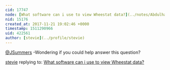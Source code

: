 ```yaml
---
cid: 17747
node: [What software can i use to view Wheestat data?](../notes/Abdulhakeem0801/11-12-2017/please-tell-me)
nid: 15176
created_at: 2017-11-21 19:02:46 +0000
timestamp: 1511290966
uid: 422561
author: [stevie](../profile/stevie)
---
```


 [@JSummers](/profile/JSummers) -Wondering if you could help answer this question?

[stevie](../profile/stevie) replying to: [What software can i use to view Wheestat data?](../notes/Abdulhakeem0801/11-12-2017/please-tell-me)

